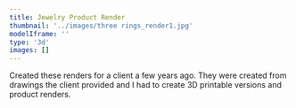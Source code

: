 ```yaml
---
title: Jewelry Product Render
thumbnail: '../images/three rings_render1.jpg'
modelIframe: ''
type: '3d'
images: []
---
```


Created these renders for a client a few years ago.
They were created from drawings the client provided and I had
to create 3D printable versions and product renders.
